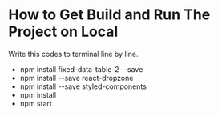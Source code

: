 # How to Get Build and Run The Project on Local
Write this codes to terminal line by line.

- npm install fixed-data-table-2 --save
- npm install --save react-dropzone
- npm install --save styled-components
- npm install
- npm start
